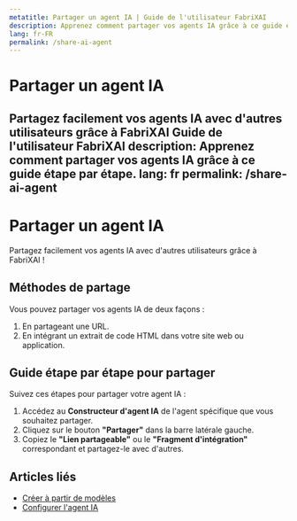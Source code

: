 ```yaml
---
metatitle: Partager un agent IA | Guide de l'utilisateur FabriXAI
description: Apprenez comment partager vos agents IA grâce à ce guide étape par étape.
lang: fr-FR
permalink: /share-ai-agent
---
```


# Partager un agent IA

Partagez facilement vos agents IA avec d'autres utilisateurs grâce à FabriXAI Guide de l'utilisateur FabriXAI
description: Apprenez comment partager vos agents IA grâce à ce guide étape par étape.
lang: fr
permalink: /share-ai-agent
---

# Partager un agent IA

Partagez facilement vos agents IA avec d'autres utilisateurs grâce à FabriXAI !

## Méthodes de partage

Vous pouvez partager vos agents IA de deux façons :

1. En partageant une URL.
2. En intégrant un extrait de code HTML dans votre site web ou application.

## Guide étape par étape pour partager

Suivez ces étapes pour partager votre agent IA :

1. Accédez au **Constructeur d'agent IA** de l'agent spécifique que vous souhaitez partager.
2. Cliquez sur le bouton **"Partager"** dans la barre latérale gauche.
3. Copiez le **"Lien partageable"** ou le **"Fragment d'intégration"** correspondant et partagez-le avec d'autres.

## Articles liés

- [Créer à partir de modèles](/fr-fr/ecreate-from-templates)
- [Configurer l'agent IA](/fr-fr/configure-ai-agent/)
